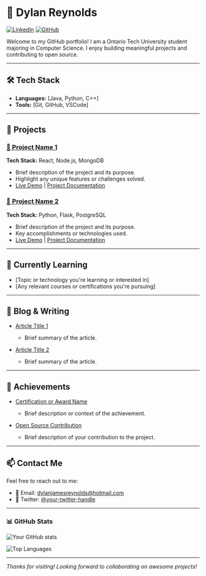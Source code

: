 # 💼 Dylan Reynolds

[![LinkedIn](https://img.shields.io/badge/LinkedIn-DylanReynolds-blue?style=flat&logo=linkedin)](https://www.linkedin.com/in/dylan-reynolds-bb6839331/)
[![GitHub](https://img.shields.io/badge/GitHub-DylanJReynolds-black?style=flat&logo=github)](https://github.com/DylanJReynolds)

Welcome to my GitHub portfolio! I am a Ontario Tech University student majoring in Computer Science. I enjoy building meaningful projects and contributing to open source.

---

## 🛠 Tech Stack

- **Languages:** [Java, Python, C++]
- **Tools:** [Git, GitHub, VSCode]

---

## 🚀 Projects

### [📁 Project Name 1](https://github.com/your-username/project-1)
**Tech Stack:** React, Node.js, MongoDB

- Brief description of the project and its purpose.
- Highlight any unique features or challenges solved.
- [Live Demo](https://your-live-demo-url.com) | [Project Documentation](https://your-project-doc-url.com)

### [📁 Project Name 2](https://github.com/your-username/project-2)
**Tech Stack:** Python, Flask, PostgreSQL

- Brief description of the project and its purpose.
- Key accomplishments or technologies used.
- [Live Demo](https://your-live-demo-url.com) | [Project Documentation](https://your-project-doc-url.com)

---

## 🌱 Currently Learning

- [Topic or technology you're learning or interested in]
- [Any relevant courses or certifications you're pursuing]

---

## 📝 Blog & Writing

- [Article Title 1](https://your-blog-url.com)
  - Brief summary of the article.
  
- [Article Title 2](https://your-blog-url.com)
  - Brief summary of the article.

---

## 🎯 Achievements

- [Certification or Award Name](https://link-to-your-certification)
  - Brief description or context of the achievement.
  
- [Open Source Contribution](https://github.com/repo-name)
  - Brief description of your contribution to the project.

---

## 📫 Contact Me

Feel free to reach out to me:

- 📧 Email: [dylanjamesreynolds@hotmail.com](mailto:dylanjamesreynolds@hotmail.com)
- 💬 Twitter: [@your-twitter-handle](https://twitter.com/your-twitter-handle)

---

### 📊 GitHub Stats

![Your GitHub stats](https://github-readme-stats.vercel.app/api?username=your-username&show_icons=true&theme=radical)

![Top Languages](https://github-readme-stats.vercel.app/api/top-langs/?username=your-username&layout=compact&theme=radical)

---

*Thanks for visiting! Looking forward to collaborating on awesome projects!* 
